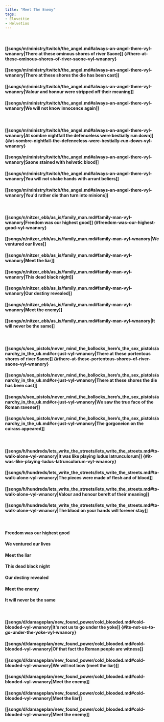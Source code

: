 ```yaml
---
title: "Meet The Enemy"
tags:
- Eluveitie
- Helvetios
---
```

&nbsp;
#### [[songs/m/ministry/twitch/the_angel.md#always-an-angel-there-vyl-wnanory|There at these ominous shores of river Saone]] {#there-at-these-ominous-shores-of-river-saone-vyl-wnanory}
#### [[songs/m/ministry/twitch/the_angel.md#always-an-angel-there-vyl-wnanory|There at these shores the die has been cast]]
#### [[songs/m/ministry/twitch/the_angel.md#always-an-angel-there-vyl-wnanory|Valour and honour were stripped off their meaning]]
#### [[songs/m/ministry/twitch/the_angel.md#always-an-angel-there-vyl-wnanory|We will not know innocence again]]
&nbsp;
#### [[songs/m/ministry/twitch/the_angel.md#always-an-angel-there-vyl-wnanory|At sombre nightfall the defenceless were bestially run down]] {#at-sombre-nightfall-the-defenceless-were-bestially-run-down-vyl-wnanory}
#### [[songs/m/ministry/twitch/the_angel.md#always-an-angel-there-vyl-wnanory|Saone stained with helvetic blood]]
#### [[songs/m/ministry/twitch/the_angel.md#always-an-angel-there-vyl-wnanory|You will not shake hands with arrant beliers]]
#### [[songs/m/ministry/twitch/the_angel.md#always-an-angel-there-vyl-wnanory|You'd rather die than turn into minions]]
&nbsp;
#### [[songs/n/nitzer_ebb/as_is/family_man.md#family-man-vyl-wnanory|Freedom was our highest good]] {#freedom-was-our-highest-good-vyl-wnanory}
#### [[songs/n/nitzer_ebb/as_is/family_man.md#family-man-vyl-wnanory|We ventured our lives]]
#### [[songs/n/nitzer_ebb/as_is/family_man.md#family-man-vyl-wnanory|Meet the liar]]
#### [[songs/n/nitzer_ebb/as_is/family_man.md#family-man-vyl-wnanory|This dead black night]]
#### [[songs/n/nitzer_ebb/as_is/family_man.md#family-man-vyl-wnanory|Our destiny revealed]]
#### [[songs/n/nitzer_ebb/as_is/family_man.md#family-man-vyl-wnanory|Meet the enemy]]
#### [[songs/n/nitzer_ebb/as_is/family_man.md#family-man-vyl-wnanory|It will  never be the same]]
&nbsp;
#### [[songs/s/sex_pistols/never_mind_the_bollocks_here’s_the_sex_pistols/anarchy_in_the_uk.md#or-just-vyl-wnanory|There at these portentous shores of river Saone]] {#there-at-these-portentous-shores-of-river-saone-vyl-wnanory}
#### [[songs/s/sex_pistols/never_mind_the_bollocks_here’s_the_sex_pistols/anarchy_in_the_uk.md#or-just-vyl-wnanory|There at these shores the die has been cast]]
#### [[songs/s/sex_pistols/never_mind_the_bollocks_here’s_the_sex_pistols/anarchy_in_the_uk.md#or-just-vyl-wnanory|We saw the true face of the Roman ravener]]
#### [[songs/s/sex_pistols/never_mind_the_bollocks_here’s_the_sex_pistols/anarchy_in_the_uk.md#or-just-vyl-wnanory|The gorgoneion on the cuirass appeared]]
&nbsp;
#### [[songs/h/hundreds/lets_write_the_streets/lets_write_the_streets.md#to-walk-alone-vyl-wnanory|It was like playing ludus latrunculorum]] {#it-was-like-playing-ludus-latrunculorum-vyl-wnanory}
#### [[songs/h/hundreds/lets_write_the_streets/lets_write_the_streets.md#to-walk-alone-vyl-wnanory|The pieces were made of flesh and of blood]]
#### [[songs/h/hundreds/lets_write_the_streets/lets_write_the_streets.md#to-walk-alone-vyl-wnanory|Valour and honour bereft of their meaning]]
#### [[songs/h/hundreds/lets_write_the_streets/lets_write_the_streets.md#to-walk-alone-vyl-wnanory|The blood on your hands will forever stay]]
&nbsp;
#### Freedom was our highest good
#### We ventured our lives
#### Meet the liar
#### This dead black night
#### Our destiny revealed
#### Meet the enemy
#### It will  never be the same
&nbsp;
#### [[songs/d/damageplan/new_found_power/cold_blooded.md#cold-blooded-vyl-wnanory|It's not us to go under the yoke]] {#its-not-us-to-go-under-the-yoke-vyl-wnanory}
#### [[songs/d/damageplan/new_found_power/cold_blooded.md#cold-blooded-vyl-wnanory|Of that fact the Roman people are witness]]
#### [[songs/d/damageplan/new_found_power/cold_blooded.md#cold-blooded-vyl-wnanory|We will not bow (meet the liar)]]
#### [[songs/d/damageplan/new_found_power/cold_blooded.md#cold-blooded-vyl-wnanory|Meet the enemy]]
#### [[songs/d/damageplan/new_found_power/cold_blooded.md#cold-blooded-vyl-wnanory|Meet the liar]]
#### [[songs/d/damageplan/new_found_power/cold_blooded.md#cold-blooded-vyl-wnanory|Meet the enemy]]
